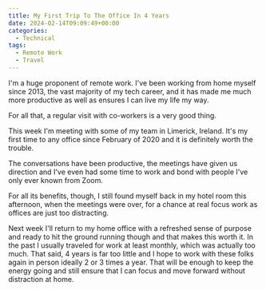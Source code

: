 ```yaml
---
title: My First Trip To The Office In 4 Years
date: 2024-02-14T09:09:49+00:00
categories:
  - Technical
tags:
  - Remote Work
  - Travel
---
```


I'm a huge proponent of remote work. I've been working from home myself since 2013, the vast majority of my tech career, and it has made me much more productive as well as ensures I can live my life my way.

For all that, a regular visit with co-workers is a very good thing.

This week I'm meeting with some of my team in Limerick, Ireland. It's my first time to any office since February of 2020 and it is definitely worth the trouble.

The conversations have been productive, the meetings have given us direction and I've even had some time to work and bond with people I've only ever known from Zoom.

For all its benefits, though, I still found myself back in my hotel room this afternoon, when the meetings were over, for a chance at real focus work as offices are just too distracting.

Next week I'll return to my home office with a refreshed sense of purpose and ready to hit the ground running though and that makes this worth it. In the past I usually traveled for work at least monthly, which was actually too much. That said, 4 years is far too little and I hope to work with these folks again in person ideally 2 or 3 times a year. That will be enough to keep the energy going and still ensure that I can focus and move forward without distraction at home.